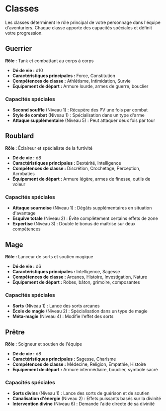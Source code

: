 # Classes

Les classes déterminent le rôle principal de votre personnage dans l'équipe d'aventuriers. Chaque classe apporte des capacités spéciales et définit votre progression.

## Guerrier
**Rôle :** Tank et combattant au corps à corps

- **Dé de vie :** d10
- **Caractéristiques principales :** Force, Constitution
- **Compétences de classe :** Athlétisme, Intimidation, Survie
- **Équipement de départ :** Armure lourde, armes de guerre, bouclier

### Capacités spéciales
- **Second souffle** (Niveau 1) : Récupère des PV une fois par combat
- **Style de combat** (Niveau 1) : Spécialisation dans un type d'arme
- **Attaque supplémentaire** (Niveau 5) : Peut attaquer deux fois par tour

## Roublard
**Rôle :** Éclaireur et spécialiste de la furtivité

- **Dé de vie :** d8
- **Caractéristiques principales :** Dextérité, Intelligence
- **Compétences de classe :** Discrétion, Crochetage, Perception, Acrobaties
- **Équipement de départ :** Armure légère, armes de finesse, outils de voleur

### Capacités spéciales
- **Attaque sournoise** (Niveau 1) : Dégâts supplémentaires en situation d'avantage
- **Esquive totale** (Niveau 2) : Évite complètement certains effets de zone
- **Expertise** (Niveau 3) : Double le bonus de maîtrise sur deux compétences

## Mage
**Rôle :** Lanceur de sorts et soutien magique

- **Dé de vie :** d6
- **Caractéristiques principales :** Intelligence, Sagesse
- **Compétences de classe :** Arcanes, Histoire, Investigation, Nature
- **Équipement de départ :** Robes, bâton, grimoire, composantes

### Capacités spéciales
- **Sorts** (Niveau 1) : Lance des sorts arcanes
- **École de magie** (Niveau 2) : Spécialisation dans un type de magie
- **Méta-magie** (Niveau 4) : Modifie l'effet des sorts

## Prêtre
**Rôle :** Soigneur et soutien de l'équipe

- **Dé de vie :** d8
- **Caractéristiques principales :** Sagesse, Charisme
- **Compétences de classe :** Médecine, Religion, Empathie, Histoire
- **Équipement de départ :** Armure intermédiaire, bouclier, symbole sacré

### Capacités spéciales
- **Sorts divins** (Niveau 1) : Lance des sorts de guérison et de soutien
- **Canalisation d'énergie** (Niveau 2) : Effets puissants basés sur la divinité
- **Intervention divine** (Niveau 6) : Demande l'aide directe de sa divinité
